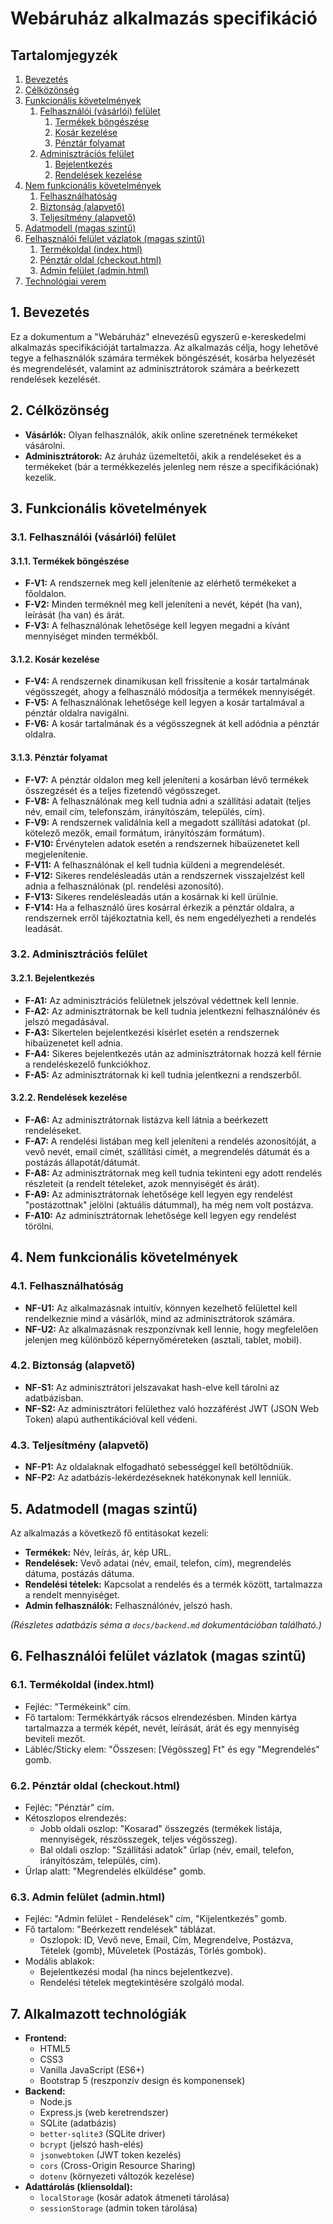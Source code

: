 # Webáruház alkalmazás specifikáció

## Tartalomjegyzék

1. [Bevezetés](#1-bevezetés)
2. [Célközönség](#2-célközönség)
3. [Funkcionális követelmények](#3-funkcionális-követelmények)
    1. [Felhasználói (vásárlói) felület](#31-felhasználói-vásárlói-felület)
        1. [Termékek böngészése](#311-termékek-böngészése)
        2. [Kosár kezelése](#312-kosár-kezelése)
        3. [Pénztár folyamat](#313-pénztár-folyamat)
    2. [Adminisztrációs felület](#32-adminisztrációs-felület)
        1. [Bejelentkezés](#321-bejelentkezés)
        2. [Rendelések kezelése](#322-rendelések-kezelése)
4. [Nem funkcionális követelmények](#4-nem-funkcionális-követelmények)
    1. [Felhasználhatóság](#41-felhasználhatóság)
    2. [Biztonság (alapvető)](#42-biztonság-alapvető)
    3. [Teljesítmény (alapvető)](#43-teljesítmény-alapvető)
5. [Adatmodell (magas szintű)](#5-adatmodell-magas-szintű)
6. [Felhasználói felület vázlatok (magas szintű)](#6-felhasználói-felület-vázlatok-magas-szintű)
    1. [Termékoldal (index.html)](#61-termékoldal-indexhtml)
    2. [Pénztár oldal (checkout.html)](#62-pénztár-oldal-checkouthtml)
    3. [Admin felület (admin.html)](#63-admin-felület-adminhtml)
7. [Technológiai verem](#7-technológiai-verem)

## 1. Bevezetés

Ez a dokumentum a "Webáruház" elnevezésű egyszerű e-kereskedelmi alkalmazás specifikációját tartalmazza. Az alkalmazás célja, hogy lehetővé tegye a felhasználók számára termékek böngészését, kosárba helyezését és megrendelését, valamint az adminisztrátorok számára a beérkezett rendelések kezelését.

## 2. Célközönség

* **Vásárlók:** Olyan felhasználók, akik online szeretnének termékeket vásárolni.
* **Adminisztrátorok:** Az áruház üzemeltetői, akik a rendeléseket és a termékeket (bár a termékkezelés jelenleg nem része a specifikációnak) kezelik.

## 3. Funkcionális követelmények

### 3.1. Felhasználói (vásárlói) felület

#### 3.1.1. Termékek böngészése

* **F-V1:** A rendszernek meg kell jelenítenie az elérhető termékeket a főoldalon.
* **F-V2:** Minden terméknél meg kell jeleníteni a nevét, képét (ha van), leírását (ha van) és árát.
* **F-V3:** A felhasználónak lehetősége kell legyen megadni a kívánt mennyiséget minden termékből.

#### 3.1.2. Kosár kezelése

* **F-V4:** A rendszernek dinamikusan kell frissítenie a kosár tartalmának végösszegét, ahogy a felhasználó módosítja a termékek mennyiségét.
* **F-V5:** A felhasználónak lehetősége kell legyen a kosár tartalmával a pénztár oldalra navigálni.
* **F-V6:** A kosár tartalmának és a végösszegnek át kell adódnia a pénztár oldalra.

#### 3.1.3. Pénztár folyamat

* **F-V7:** A pénztár oldalon meg kell jeleníteni a kosárban lévő termékek összegzését és a teljes fizetendő végösszeget.
* **F-V8:** A felhasználónak meg kell tudnia adni a szállítási adatait (teljes név, email cím, telefonszám, irányítószám, település, cím).
* **F-V9:** A rendszernek validálnia kell a megadott szállítási adatokat (pl. kötelező mezők, email formátum, irányítószám formátum).
* **F-V10:** Érvénytelen adatok esetén a rendszernek hibaüzenetet kell megjelenítenie.
* **F-V11:** A felhasználónak el kell tudnia küldeni a megrendelését.
* **F-V12:** Sikeres rendelésleadás után a rendszernek visszajelzést kell adnia a felhasználónak (pl. rendelési azonosító).
* **F-V13:** Sikeres rendelésleadás után a kosárnak ki kell ürülnie.
* **F-V14:** Ha a felhasználó üres kosárral érkezik a pénztár oldalra, a rendszernek erről tájékoztatnia kell, és nem engedélyezheti a rendelés leadását.

### 3.2. Adminisztrációs felület

#### 3.2.1. Bejelentkezés

* **F-A1:** Az adminisztrációs felületnek jelszóval védettnek kell lennie.
* **F-A2:** Az adminisztrátornak be kell tudnia jelentkezni felhasználónév és jelszó megadásával.
* **F-A3:** Sikertelen bejelentkezési kísérlet esetén a rendszernek hibaüzenetet kell adnia.
* **F-A4:** Sikeres bejelentkezés után az adminisztrátornak hozzá kell férnie a rendeléskezelő funkciókhoz.
* **F-A5:** Az adminisztrátornak ki kell tudnia jelentkezni a rendszerből.

#### 3.2.2. Rendelések kezelése

* **F-A6:** Az adminisztrátornak listázva kell látnia a beérkezett rendeléseket.
* **F-A7:** A rendelési listában meg kell jeleníteni a rendelés azonosítóját, a vevő nevét, email címét, szállítási címét, a megrendelés dátumát és a postázás állapotát/dátumát.
* **F-A8:** Az adminisztrátornak meg kell tudnia tekinteni egy adott rendelés részleteit (a rendelt tételeket, azok mennyiségét és árát).
* **F-A9:** Az adminisztrátornak lehetősége kell legyen egy rendelést "postázottnak" jelölni (aktuális dátummal), ha még nem volt postázva.
* **F-A10:** Az adminisztrátornak lehetősége kell legyen egy rendelést törölni.

## 4. Nem funkcionális követelmények

### 4.1. Felhasználhatóság

* **NF-U1:** Az alkalmazásnak intuitív, könnyen kezelhető felülettel kell rendelkeznie mind a vásárlók, mind az adminisztrátorok számára.
* **NF-U2:** Az alkalmazásnak reszponzívnak kell lennie, hogy megfelelően jelenjen meg különböző képernyőméreteken (asztali, tablet, mobil).

### 4.2. Biztonság (alapvető)

* **NF-S1:** Az adminisztrátori jelszavakat hash-elve kell tárolni az adatbázisban.
* **NF-S2:** Az adminisztrátori felülethez való hozzáférést JWT (JSON Web Token) alapú authentikációval kell védeni.

### 4.3. Teljesítmény (alapvető)

* **NF-P1:** Az oldalaknak elfogadható sebességgel kell betöltődniük.
* **NF-P2:** Az adatbázis-lekérdezéseknek hatékonynak kell lenniük.

## 5. Adatmodell (magas szintű)

Az alkalmazás a következő fő entitásokat kezeli:

* **Termékek:** Név, leírás, ár, kép URL.
* **Rendelések:** Vevő adatai (név, email, telefon, cím), megrendelés dátuma, postázás dátuma.
* **Rendelési tételek:** Kapcsolat a rendelés és a termék között, tartalmazza a rendelt mennyiséget.
* **Admin felhasználók:** Felhasználónév, jelszó hash.

*(Részletes adatbázis séma a `docs/backend.md` dokumentációban található.)*

## 6. Felhasználói felület vázlatok (magas szintű)

### 6.1. Termékoldal (index.html)

* Fejléc: "Termékeink" cím.
* Fő tartalom: Termékkártyák rácsos elrendezésben. Minden kártya tartalmazza a termék képét, nevét, leírását, árát és egy mennyiség beviteli mezőt.
* Lábléc/Sticky elem: "Összesen: [Végösszeg] Ft" és egy "Megrendelés" gomb.

### 6.2. Pénztár oldal (checkout.html)

* Fejléc: "Pénztár" cím.
* Kétoszlopos elrendezés:
  * Jobb oldali oszlop: "Kosarad" összegzés (termékek listája, mennyiségek, részösszegek, teljes végösszeg).
  * Bal oldali oszlop: "Szállítási adatok" űrlap (név, email, telefon, irányítószám, település, cím).
* Űrlap alatt: "Megrendelés elküldése" gomb.

### 6.3. Admin felület (admin.html)

* Fejléc: "Admin felület - Rendelések" cím, "Kijelentkezés" gomb.
* Fő tartalom: "Beérkezett rendelések" táblázat.
  * Oszlopok: ID, Vevő neve, Email, Cím, Megrendelve, Postázva, Tételek (gomb), Műveletek (Postázás, Törlés gombok).
* Modális ablakok:
  * Bejelentkezési modal (ha nincs bejelentkezve).
  * Rendelési tételek megtekintésére szolgáló modal.

## 7. Alkalmazott technológiák

* **Frontend:**
  * HTML5
  * CSS3
  * Vanilla JavaScript (ES6+)
  * Bootstrap 5 (reszponzív design és komponensek)
* **Backend:**
  * Node.js
  * Express.js (web keretrendszer)
  * SQLite (adatbázis)
  * `better-sqlite3` (SQLite driver)
  * `bcrypt` (jelszó hash-elés)
  * `jsonwebtoken` (JWT token kezelés)
  * `cors` (Cross-Origin Resource Sharing)
  * `dotenv` (környezeti változók kezelése)
* **Adattárolás (kliensoldal):**
  * `localStorage` (kosár adatok átmeneti tárolása)
  * `sessionStorage` (admin token tárolása)
